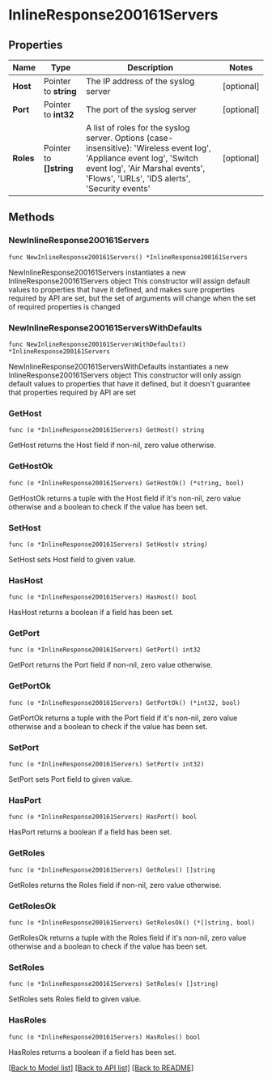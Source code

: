 # InlineResponse200161Servers

## Properties

Name | Type | Description | Notes
------------ | ------------- | ------------- | -------------
**Host** | Pointer to **string** | The IP address of the syslog server | [optional] 
**Port** | Pointer to **int32** | The port of the syslog server | [optional] 
**Roles** | Pointer to **[]string** | A list of roles for the syslog server. Options (case-insensitive): &#39;Wireless event log&#39;, &#39;Appliance event log&#39;, &#39;Switch event log&#39;, &#39;Air Marshal events&#39;, &#39;Flows&#39;, &#39;URLs&#39;, &#39;IDS alerts&#39;, &#39;Security events&#39; | [optional] 

## Methods

### NewInlineResponse200161Servers

`func NewInlineResponse200161Servers() *InlineResponse200161Servers`

NewInlineResponse200161Servers instantiates a new InlineResponse200161Servers object
This constructor will assign default values to properties that have it defined,
and makes sure properties required by API are set, but the set of arguments
will change when the set of required properties is changed

### NewInlineResponse200161ServersWithDefaults

`func NewInlineResponse200161ServersWithDefaults() *InlineResponse200161Servers`

NewInlineResponse200161ServersWithDefaults instantiates a new InlineResponse200161Servers object
This constructor will only assign default values to properties that have it defined,
but it doesn't guarantee that properties required by API are set

### GetHost

`func (o *InlineResponse200161Servers) GetHost() string`

GetHost returns the Host field if non-nil, zero value otherwise.

### GetHostOk

`func (o *InlineResponse200161Servers) GetHostOk() (*string, bool)`

GetHostOk returns a tuple with the Host field if it's non-nil, zero value otherwise
and a boolean to check if the value has been set.

### SetHost

`func (o *InlineResponse200161Servers) SetHost(v string)`

SetHost sets Host field to given value.

### HasHost

`func (o *InlineResponse200161Servers) HasHost() bool`

HasHost returns a boolean if a field has been set.

### GetPort

`func (o *InlineResponse200161Servers) GetPort() int32`

GetPort returns the Port field if non-nil, zero value otherwise.

### GetPortOk

`func (o *InlineResponse200161Servers) GetPortOk() (*int32, bool)`

GetPortOk returns a tuple with the Port field if it's non-nil, zero value otherwise
and a boolean to check if the value has been set.

### SetPort

`func (o *InlineResponse200161Servers) SetPort(v int32)`

SetPort sets Port field to given value.

### HasPort

`func (o *InlineResponse200161Servers) HasPort() bool`

HasPort returns a boolean if a field has been set.

### GetRoles

`func (o *InlineResponse200161Servers) GetRoles() []string`

GetRoles returns the Roles field if non-nil, zero value otherwise.

### GetRolesOk

`func (o *InlineResponse200161Servers) GetRolesOk() (*[]string, bool)`

GetRolesOk returns a tuple with the Roles field if it's non-nil, zero value otherwise
and a boolean to check if the value has been set.

### SetRoles

`func (o *InlineResponse200161Servers) SetRoles(v []string)`

SetRoles sets Roles field to given value.

### HasRoles

`func (o *InlineResponse200161Servers) HasRoles() bool`

HasRoles returns a boolean if a field has been set.


[[Back to Model list]](../README.md#documentation-for-models) [[Back to API list]](../README.md#documentation-for-api-endpoints) [[Back to README]](../README.md)


